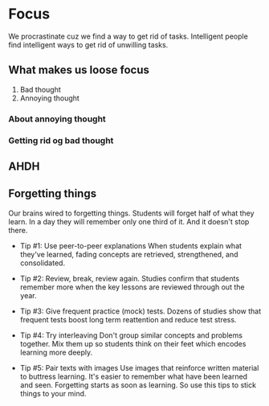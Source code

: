 # Focus

We procrastinate cuz we find a way to get rid of tasks.
Intelligent people find intelligent ways to get rid of unwilling tasks.

## What makes us loose focus

1. Bad thought
2. Annoying thought

### About annoying thought

### Getting rid og bad thought

## AHDH

## Forgetting things

Our brains wired to forgetting things. Students will forget half of what they learn. In a day they will remember only one third of it. And it doesn't stop there.

- Tip #1: Use peer-to-peer explanations
When students explain what they've learned, fading concepts are retrieved, strengthened, and consolidated.

- Tip #2: Review, break, review again.
Studies confirm that students remember more when the key lessons are reviewed through out the year.

- Tip #3: Give frequent practice (mock) tests.
Dozens of studies show that frequent tests boost long term reattention and reduce test stress.

- Tip #4: Try interleaving
Don't group similar concepts and problems together. Mix them up so students think on their feet which encodes learning more deeply.

- Tip #5: Pair texts with images
Use images that reinforce written material to buttress learning. It's easier to remember what have been learned and seen.
Forgetting starts as soon as learning. So use this tips to stick things to your mind.